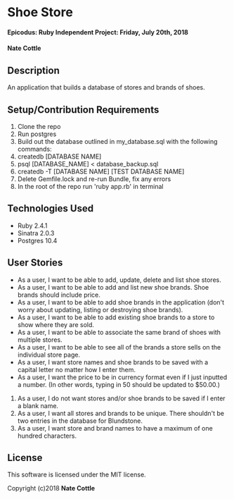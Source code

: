
# Shoe Store

#### Epicodus: Ruby Independent Project: Friday, July 20th, 2018

#### Nate Cottle

## Description

An application that builds a database of stores and brands of shoes.

## Setup/Contribution Requirements

1. Clone the repo
1. Run postgres
1. Build out the database outlined in my_database.sql with the following commands:
1. createdb [DATABASE NAME]
1. psql [DATABASE_NAME] < database_backup.sql
1. createdb -T [DATABASE NAME] [TEST DATABASE NAME]
1. Delete Gemfile.lock and re-run Bundle, fix any errors
1. In the root of the repo run 'ruby app.rb' in terminal

## Technologies Used

* Ruby 2.4.1
* Sinatra 2.0.3
* Postgres 10.4

## User Stories

* As a user, I want to be able to add, update, delete and list shoe stores.
* As a user, I want to be able to add and list new shoe brands. Shoe brands should include price.
* As a user, I want to be able to add shoe brands in the application (don't worry about updating, listing or destroying shoe brands).
* As a user, I want to be able to add existing shoe brands to a store to show where they are sold.
* As a user, I want to be able to associate the same brand of shoes with multiple stores.
* As a user, I want to be able to see all of the brands a store sells on the individual store page.
* As a user, I want store names and shoe brands to be saved with a capital letter no matter how I enter them.
* As a user, I want the price to be in currency format even if I just inputted a number. (In other words, typing in 50 should be updated to $50.00.)
1.  As a user, I do not want stores and/or shoe brands to be saved if I enter a blank name.
1.  As a user, I want all stores and brands to be unique. There shouldn't be two entries in the database for Blundstone.
1. As a user, I want store and brand names to have a maximum of one hundred characters.

## License

This software is licensed under the MIT license.

Copyright (c)2018 **Nate Cottle**

